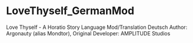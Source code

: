 # LoveThyself_GermanMod
Love Thyself - A Horatio Story Language Mod/Translation Deutsch Author: Argonauty (alias Mondtor), Original Developer: AMPLITUDE Studios
